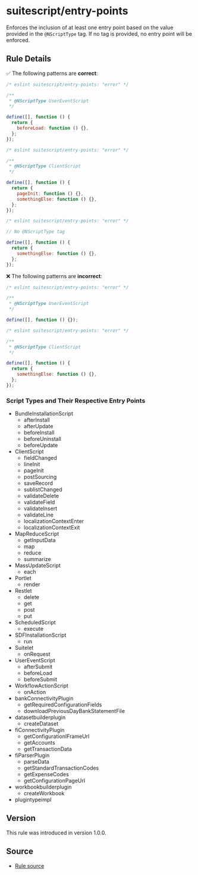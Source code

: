 # suitescript/entry-points

Enforces the inclusion of at least one entry point based on the value provided in the `@NScriptType` tag. If no tag is provided, no entry point will be enforced.

## Rule Details

:white_check_mark: The following patterns are **correct**:

```js
/* eslint suitescript/entry-points: "error" */

/**
 * @NScriptType UserEventScript
 */

define([], function () {
  return {
    beforeLoad: function () {},
  };
});
```

```js
/* eslint suitescript/entry-points: "error" */

/**
 * @NScriptType ClientScript
 */

define([], function () {
  return {
    pageInit: function () {},
    somethingElse: function () {},
  };
});
```

```js
/* eslint suitescript/entry-points: "error" */

// No @NScriptType tag

define([], function () {
  return {
    somethingElse: function () {},
  };
});
```

:x: The following patterns are **incorrect**:

```js
/* eslint suitescript/entry-points: "error" */

/**
 * @NScriptType UserEventScript
 */

define([], function () {});
```

```js
/* eslint suitescript/entry-points: "error" */

/**
 * @NScriptType ClientScript
 */

define([], function () {
  return {
    somethingElse: function () {},
  };
});
```

### Script Types and Their Respective Entry Points

- BundleInstallationScript
  - afterInstall
  - afterUpdate
  - beforeInstall
  - beforeUninstall
  - beforeUpdate
- ClientScript
  - fieldChanged
  - lineInit
  - pageInit
  - postSourcing
  - saveRecord
  - sublistChanged
  - validateDelete
  - validateField
  - validateInsert
  - validateLine
  - localizationContextEnter
  - localizationContextExit
- MapReduceScript
  - getInputData
  - map
  - reduce
  - summarize
- MassUpdateScript
  - each
- Portlet
  - render
- Restlet
  - delete
  - get
  - post
  - put
- ScheduledScript
  - execute
- SDFInstallationScript
  - run
- Suitelet
  - onRequest
- UserEventScript
  - afterSubmit
  - beforeLoad
  - beforeSubmit
- WorkflowActionScript
  - onAction
- bankConnectivityPlugin
  - getRequiredConfigurationFields
  - downloadPreviousDayBankStatementFile
- datasetbuilderplugin
  - createDataset
- fiConnectivityPlugin
  - getConfigurationIFrameUrl
  - getAccounts
  - getTransactionData
- fiParserPlugin
  - parseData
  - getStandardTransactionCodes
  - getExpenseCodes
  - getConfigurationPageUrl
- workbookbuilderplugin
  - createWorkbook
- plugintypeimpl

## Version

This rule was introduced in version 1.0.0.

## Source

- [Rule source](../../lib/rules/entry-points.js)
